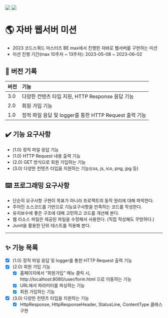 ![](https://img.shields.io/badge/VERSION-3.0-green)
![](https://img.shields.io/badge/LAST_UPDATE-2023--05--29-blue)

# 🌎 자바 웹서버 미션
- 2023 코드스쿼드 마스터즈 BE max에서 진행한 자바로 웹서버를 구현하는 미션
- 미션 진행 기간(max 10주차 ~ 13주차): 2023-05-08 ~ 2023-06-02

## 🔖 버전 기록
| 버전  | 기능                                       |
|:----|:-----------------------------------------|
| 3.0 | 다양한 컨텐츠 타입 지원, HTTP Response 응답 기능       |
| 2.0 | 회원 가입 기능                                 |
| 1.0 | 정적 파일 응답 및 logger를 통한 HTTP Request 출력 기능 |

## ✔️ 기능 요구사항
- (1.0) 정적 파일 응답 기능
- (1.0) HTTP Request 내용 출력 기능
- (2.0) GET 방식으로 회원 가입하는 기능
- (3.0) 다양한 컨텐츠 타입을 지원하는 기능(css, js, ico, png, jpg 등)

## ⌨️ 프로그래밍 요구사항
- 단순히 요구사항 구현이 목표가 아니라 프로젝트의 동작 원리에 대해 파악한다.
- 주어진 소스코드를 기반으로 기능요구사항을 만족하는 코드를 작성한다. 
- 유지보수에 좋은 구조에 대해 고민하고 코드를 개선해 본다. 
- 웹 리소스 파일은 제공된 파일을 수정해서 사용한다. (직접 작성해도 무방하다.)
- Junit을 활용한 단위 테스트를 적용해 본다.

---

## ✨ 기능 목록
- [X] (1.0) 정적 파일 응답 및 logger를 통한 HTTP Request 출력 기능
- [X] (2.0) 회원 가입 기능 
  - [X] 홈페이지에서 “회원가입” 메뉴 클릭 시, http://localhost:8080/user/form.html 으로 이동하는 기능
  - [X] URL에서 파라미터를 파싱하는 기능
  - [X] 회원 가입하는 기능
- [X] (3.0) 다양한 컨텐츠 타입을 지원하는 기능
  - [X] HttpResponse, HttpResponseHeader, StatusLine, ContentType 클래스 구현
